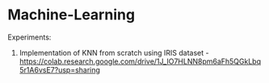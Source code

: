 # Machine-Learning

Experiments:
  1) Implementation of KNN from scratch using IRIS dataset - https://colab.research.google.com/drive/1J_IO7HLNN8pm6aFh5QGkLbq5r1A6vsE7?usp=sharing
